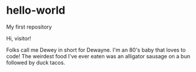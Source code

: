 # hello-world
My first repository

Hi, visitor!

Folks call me Dewey in short for Dewayne. I'm an 80's baby that loves to code!
The weirdest food I've ever eaten was an alligator sausage on a bun followed by duck tacos.

